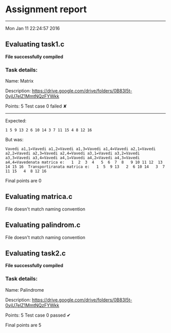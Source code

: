 # Assignment report
---
Mon Jan 11 22:24:57 2016

## Evaluating task1.c

**File successfully compiled**

### Task details:

Name: Matrix

Description: https://drive.google.com/drive/folders/0B83l5t-0yjU7elZ1MmtNQzFYWkk

Points: 5
Test case 0 failed ✘ 

---
Expected:
```
1 5 9 13 2 6 10 14 3 7 11 15 4 8 12 16
```
But was:
```
Vavedi a1,1=Vavedi a1,2=Vavedi a1,3=Vavedi a1,4=Vavedi a2,1=Vavedi a2,2=Vavedi a2,3=Vavedi a2,4=Vavedi a3,1=Vavedi a3,2=Vavedi a3,3=Vavedi a3,4=Vavedi a4,1=Vavedi a4,2=Vavedi a4,3=Vavedi a4,4=Vavedenata matrica e:   1  2  3  4   5  6  7  8   9 10 11 12  13 14 15 16  Transportiranata matrica e:   1  5  9 13   2  6 10 14   3  7 11 15   4  8 12 16
```

 Final points are 0
## Evaluating matrica.c

File doesn't match naming convention

## Evaluating palindrom.c

File doesn't match naming convention

## Evaluating task2.c

**File successfully compiled**

### Task details:

Name: Palindrome

Description: https://drive.google.com/drive/folders/0B83l5t-0yjU7elZ1MmtNQzFYWkk

Points: 5
Test case 0 passed ✔︎ 

 Final points are 5
